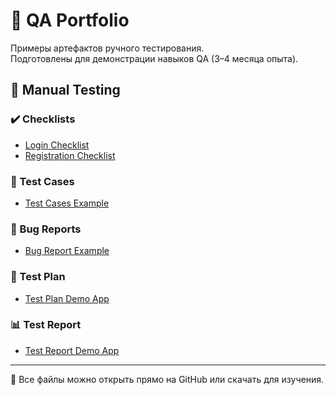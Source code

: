 # 🧩 QA Portfolio

Примеры артефактов ручного тестирования.  
Подготовлены для демонстрации навыков QA (3–4 месяца опыта).

## 📂 Manual Testing

### ✔️ Checklists
- [Login Checklist](Manual-Testing/Checklists/login_checklist.xlsx)
- [Registration Checklist](Manual-Testing/Checklists/registration_checklist.xlsx)

### 🧪 Test Cases
- [Test Cases Example](Manual-Testing/Test-Cases/test_cases_example.xlsx)

### 🐞 Bug Reports
- [Bug Report Example](Manual-Testing/Bug-Reports/bug_report_example.pdf)

### 📑 Test Plan
- [Test Plan Demo App](Manual-Testing/Test-Plan/test_plan_demo_app.docx)

### 📊 Test Report
- [Test Report Demo App](Manual-Testing/Test-Report/test_report_demo_app.pdf)

---

📌 Все файлы можно открыть прямо на GitHub или скачать для изучения.
